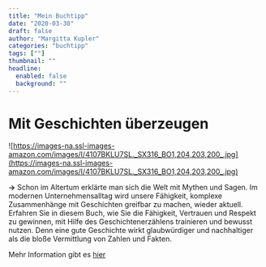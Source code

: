 ```yaml
---
title: "Mein Buchtipp"
date: "2020-03-30"
draft: false
author: "Margitta Kupler"
categories: "buchtipp"
tags: [""]
thumbnail: ""
headline:
  enabled: false
  background: ""
---
```


# Mit Geschichten überzeugen

<!--more-->

![https://images-na.ssl-images-amazon.com/images/I/4107BKLU7SL._SX316_BO1,204,203,200_.jpg](https://images-na.ssl-images-amazon.com/images/I/4107BKLU7SL._SX316_BO1,204,203,200_.jpg)

**→** Schon im Altertum erklärte man sich die Welt mit Mythen und Sagen. Im
modernen Unternehmensalltag wird unsere Fähigkeit, komplexe Zusammenhänge mit
Geschichten greifbar zu machen, wieder aktuell. Erfahren Sie in diesem Buch,
wie Sie die Fähigkeit, Vertrauen und Respekt zu gewinnen, mit Hilfe des
Geschichtenerzählens trainieren und bewusst nutzen. Denn eine gute Geschichte
wirkt glaubwürdiger und nachhaltiger als die bloße Vermittlung von Zahlen und
Fakten.

Mehr Information gibt es [hier](https://shop.haufe.de/prod/storytelling
"Buchtipp")